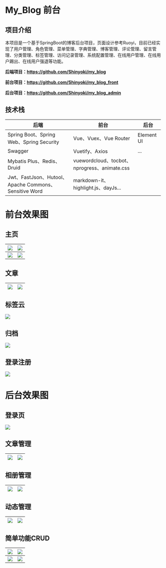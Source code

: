 # My_Blog 前台

## 项目介绍
本项目是一个基于SpringBoot的博客后台项目，页面设计参考Ruoyi，目前已经实现了用户管理、角色管理、菜单管理、字典管理、博客管理、评论管理、留言管理、分类管理、标签管理、访问记录管理、系统配置管理、在线用户管理、在线用户踢出、在线用户强退等功能。

**后端项目：https://github.com/Shinyoki/my_blog**

**前台项目：https://github.com/Shinyoki/my_blog_front**

**后台项目：https://github.com/Shinyoki/my_blog_admin**

## 技术栈

| 后端                                                  | 前台                                         | 后台       |
| ----------------------------------------------------- | -------------------------------------------- | ---------- |
| Spring Boot、Spring Web、Spring Security              | Vue、Vuex、Vue Router                        | Element UI |
| Swagger                                               | Vuetify、Axios                               | ...        |
| Mybatis Plus、Redis、Druid                            | vuewordcloud、tocbot、nprogress、animate.css |            |
| Jwt、FastJson、Hutool、Apache Commons、Sensitive Word | markdown-it、highlight.js、dayJs...          |            |

# 前台效果图

## 主页

| ![](https://gcore.jsdelivr.net/gh/Shinyoki/images_repository/blog_images/20230216120037.png) | ![](https://gcore.jsdelivr.net/gh/Shinyoki/images_repository/blog_images/20230216120354.png) |
| ------------------------------------------------------------ | ------------------------------------------------------------ |
| ![](https://gcore.jsdelivr.net/gh/Shinyoki/images_repository/blog_images/20230216120319.png) | ![](https://gcore.jsdelivr.net/gh/Shinyoki/images_repository/blog_images/20230216121332.png) |

## 文章

| ![](https://gcore.jsdelivr.net/gh/Shinyoki/images_repository/blog_images/20230216120435.png) | ![](https://gcore.jsdelivr.net/gh/Shinyoki/images_repository/blog_images/20230216120500.png) |
| ------------------------------------------------------------ | ------------------------------------------------------------ |



##  标签云

![](https://gcore.jsdelivr.net/gh/Shinyoki/images_repository/blog_images/20230216120615.png)

## 归档

![](https://gcore.jsdelivr.net/gh/Shinyoki/images_repository/blog_images/20230216120642.png)

## 登录注册

![](https://gcore.jsdelivr.net/gh/Shinyoki/images_repository/blog_images/20230216120722.png)

# 后台效果图

## 登录页

![](https://gcore.jsdelivr.net/gh/Shinyoki/images_repository/blog_images/20230216120834.png)

## 文章管理

| ![](https://gcore.jsdelivr.net/gh/Shinyoki/images_repository/blog_images/20230216121505.png) | ![](https://gcore.jsdelivr.net/gh/Shinyoki/images_repository/blog_images/20230216121108.png) |
| ------------------------------------------------------------ | ------------------------------------------------------------ |

## 相册管理

| ![](https://gcore.jsdelivr.net/gh/Shinyoki/images_repository/blog_images/20230216122019.png) | ![](https://gcore.jsdelivr.net/gh/Shinyoki/images_repository/blog_images/20230216122044.png) |
| ------------------------------------------------------------ | ------------------------------------------------------------ |



## 动态管理

| ![](https://gcore.jsdelivr.net/gh/Shinyoki/images_repository/blog_images/20230216121735.png) | ![](https://gcore.jsdelivr.net/gh/Shinyoki/images_repository/blog_images/20230216121846.png) |
| ------------------------------------------------------------ | ------------------------------------------------------------ |



## 简单功能CRUD

| ![](https://gcore.jsdelivr.net/gh/Shinyoki/images_repository/blog_images/20230216121432.png) | ![](https://gcore.jsdelivr.net/gh/Shinyoki/images_repository/blog_images/20230216121220.png) |
| ------------------------------------------------------------ | ------------------------------------------------------------ |
| ![](https://gcore.jsdelivr.net/gh/Shinyoki/images_repository/blog_images/20230216121927.png) | ![](https://gcore.jsdelivr.net/gh/Shinyoki/images_repository/blog_images/20230216121948.png) |

